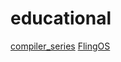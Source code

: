# educational

[compiler_series](https://github.com/bisqwit/compiler_series)
[FlingOS](https://github.com/FlingOS/FlingOS)
